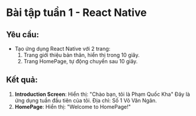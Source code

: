 # Bài tập tuần 1 - React Native

## Yêu cầu:
- Tạo ứng dụng React Native với 2 trang:
  1. Trang giới thiệu bản thân, hiển thị trong 10 giây.
  2. Trang HomePage, tự động chuyển sau 10 giây.

## Kết quả:
1. **Introduction Screen**:
   Hiển thị: "Chào bạn, tôi là Phạm Quốc Kha"
              Đây là ứng dụng tuần đầu tiên của tôi.
              Địa chỉ: Số 1 Võ Văn Ngân.
2. **HomePage**:
   Hiển thị: "Welcome to HomePage!"

